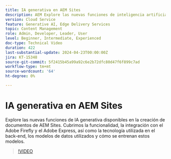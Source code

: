 ```yaml
---
title: IA generativa en AEM Sites
description: AEM Explore las nuevas funciones de inteligencia artificial aplicada a la generación disponibles para la creación de documentos de.
version: Cloud Service
feature: Generative AI, Edge Delivery Services
topic: Content Management
role: Admin, Developer, Leader, User
level: Beginner, Intermediate, Experienced
doc-type: Technical Video
duration: 422
last-substantial-update: 2024-04-23T00:00:00Z
jira: KT-15348
source-git-commit: 5f2415b45a99a92c6e2b72dfc80d47f6f899c7ad
workflow-type: tm+mt
source-wordcount: '64'
ht-degree: 0%

---
```



# IA generativa en AEM Sites

Explore las nuevas funciones de IA generativa disponibles en la creación de documentos de AEM Sites. Cubrimos la funcionalidad, la integración con el Adobe Firefly y el Adobe Express, así como la tecnología utilizada en el back-end, los modelos de datos utilizados y cómo se entrenan estos modelos.

>[!VIDEO](https://video.tv.adobe.com/v/3428436/?learn=on)
